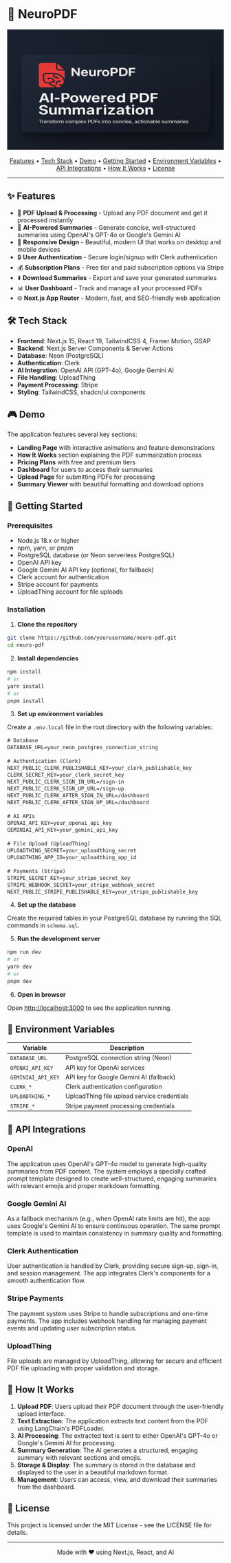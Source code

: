 # 🧠 NeuroPDF

<div align="center">
  <p></p>
  <img src="public/neuro-pdf.png" alt="NeuroPDF Logo" width="540" height="280" />
  <p></p>
  
  <p align="center">
    <a href="#features">Features</a> •
    <a href="#tech-stack">Tech Stack</a> •
    <a href="#demo">Demo</a> •
    <a href="#getting-started">Getting Started</a> •
    <a href="#environment-variables">Environment Variables</a> •
    <a href="#api-integrations">API Integrations</a> •
    <a href="#how-it-works">How It Works</a> •
    <a href="#license">License</a>
  </p>
</div>

---

## ✨ Features

- 📄 **PDF Upload & Processing** - Upload any PDF document and get it processed instantly
- 🤖 **AI-Powered Summaries** - Generate concise, well-structured summaries using OpenAI's GPT-4o or Google's Gemini AI
- 📱 **Responsive Design** - Beautiful, modern UI that works on desktop and mobile devices
- 🔒 **User Authentication** - Secure login/signup with Clerk authentication
- 💰 **Subscription Plans** - Free tier and paid subscription options via Stripe
- ⬇️ **Download Summaries** - Export and save your generated summaries
- 📊 **User Dashboard** - Track and manage all your processed PDFs
- 🌐 **Next.js App Router** - Modern, fast, and SEO-friendly web application

## 🛠️ Tech Stack

- **Frontend**: Next.js 15, React 19, TailwindCSS 4, Framer Motion, GSAP
- **Backend**: Next.js Server Components & Server Actions
- **Database**: Neon (PostgreSQL)
- **Authentication**: Clerk
- **AI Integration**: OpenAI API (GPT-4o), Google Gemini AI
- **File Handling**: UploadThing
- **Payment Processing**: Stripe
- **Styling**: TailwindCSS, shadcn/ui components

## 🎮 Demo

The application features several key sections:

- **Landing Page** with interactive animations and feature demonstrations
- **How It Works** section explaining the PDF summarization process
- **Pricing Plans** with free and premium tiers
- **Dashboard** for users to access their summaries
- **Upload Page** for submitting PDFs for processing
- **Summary Viewer** with beautiful formatting and download options

## 🚀 Getting Started

### Prerequisites

- Node.js 18.x or higher
- npm, yarn, or pnpm
- PostgreSQL database (or Neon serverless PostgreSQL)
- OpenAI API key
- Google Gemini AI API key (optional, for fallback)
- Clerk account for authentication
- Stripe account for payments
- UploadThing account for file uploads

### Installation

1. **Clone the repository**

```bash
git clone https://github.com/yourusername/neuro-pdf.git
cd neuro-pdf
```

2. **Install dependencies**

```bash
npm install
# or
yarn install
# or
pnpm install
```

3. **Set up environment variables**

Create a `.env.local` file in the root directory with the following variables:

```
# Database
DATABASE_URL=your_neon_postgres_connection_string

# Authentication (Clerk)
NEXT_PUBLIC_CLERK_PUBLISHABLE_KEY=your_clerk_publishable_key
CLERK_SECRET_KEY=your_clerk_secret_key
NEXT_PUBLIC_CLERK_SIGN_IN_URL=/sign-in
NEXT_PUBLIC_CLERK_SIGN_UP_URL=/sign-up
NEXT_PUBLIC_CLERK_AFTER_SIGN_IN_URL=/dashboard
NEXT_PUBLIC_CLERK_AFTER_SIGN_UP_URL=/dashboard

# AI APIs
OPENAI_API_KEY=your_openai_api_key
GEMINIAI_API_KEY=your_gemini_api_key

# File Upload (UploadThing)
UPLOADTHING_SECRET=your_uploadthing_secret
UPLOADTHING_APP_ID=your_uploadthing_app_id

# Payments (Stripe)
STRIPE_SECRET_KEY=your_stripe_secret_key
STRIPE_WEBHOOK_SECRET=your_stripe_webhook_secret
NEXT_PUBLIC_STRIPE_PUBLISHABLE_KEY=your_stripe_publishable_key
```

4. **Set up the database**

Create the required tables in your PostgreSQL database by running the SQL commands in `schema.sql`.

5. **Run the development server**

```bash
npm run dev
# or
yarn dev
# or
pnpm dev
```

6. **Open in browser**

Open [http://localhost:3000](http://localhost:3000) to see the application running.

## 🔑 Environment Variables

| Variable           | Description                                 |
| ------------------ | ------------------------------------------- |
| `DATABASE_URL`     | PostgreSQL connection string (Neon)         |
| `OPENAI_API_KEY`   | API key for OpenAI services                 |
| `GEMINIAI_API_KEY` | API key for Google Gemini AI (fallback)     |
| `CLERK_*`          | Clerk authentication configuration          |
| `UPLOADTHING_*`    | UploadThing file upload service credentials |
| `STRIPE_*`         | Stripe payment processing credentials       |

## 🔌 API Integrations

### OpenAI

The application uses OpenAI's GPT-4o model to generate high-quality summaries from PDF content. The system employs a specially crafted prompt template designed to create well-structured, engaging summaries with relevant emojis and proper markdown formatting.

### Google Gemini AI

As a fallback mechanism (e.g., when OpenAI rate limits are hit), the app uses Google's Gemini AI to ensure continuous operation. The same prompt template is used to maintain consistency in summary quality and formatting.

### Clerk Authentication

User authentication is handled by Clerk, providing secure sign-up, sign-in, and session management. The app integrates Clerk's components for a smooth authentication flow.

### Stripe Payments

The payment system uses Stripe to handle subscriptions and one-time payments. The app includes webhook handling for managing payment events and updating user subscription status.

### UploadThing

File uploads are managed by UploadThing, allowing for secure and efficient PDF file uploading with proper validation and storage.

## 🔄 How It Works

1. **Upload PDF**: Users upload their PDF document through the user-friendly upload interface.
2. **Text Extraction**: The application extracts text content from the PDF using LangChain's PDFLoader.
3. **AI Processing**: The extracted text is sent to either OpenAI's GPT-4o or Google's Gemini AI for processing.
4. **Summary Generation**: The AI generates a structured, engaging summary with relevant sections and emojis.
5. **Storage & Display**: The summary is stored in the database and displayed to the user in a beautiful markdown format.
6. **Management**: Users can access, view, and download their summaries from the dashboard.

## 📄 License

This project is licensed under the MIT License - see the LICENSE file for details.

---

<div align="center">
  <p>Made with ❤️ using Next.js, React, and AI</p>
</div>
